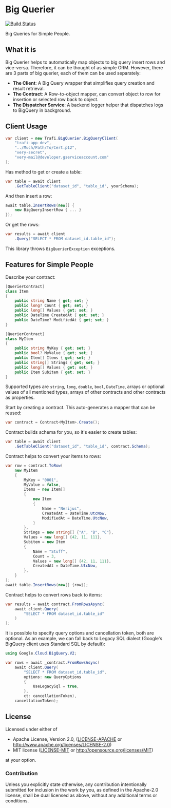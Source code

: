 # Big Querier

[![Build Status](https://travis-ci.org/trafi/big-querier.svg?branch=master)](https://travis-ci.org/trafi/big-querier)

Big Queries for Simple People.

## What it is

Big Querier helps to automatically map objects to big query insert rows and vice-versa. Therefore, it can be thought of as simple ORM. However, there are 3 parts of big querier, each of them can be used separately:

- __The Client__: A Big Query wrapper that simplifies query creation and result retrieval.
- __The Contract__: A Row-to-object mapper, can convert object to row for insertion or selected row back to object.
- __The Dispatcher Service__: A backend logger helper that dispatches logs to BigQuery in background.

## Client Usage

```c#
var client = new Trafi.BigQuerier.BigQueryClient(
    "trafi-app-dev",
    "../Much/Path/To/Cert.p12",
    "very-secret",
    "very-mail@developer.gserviceaccount.com"
);
```

Has method to get or create a table:

```c#
var table = await client
    .GetTableClient("dataset_id", "table_id", yourSchema);
```

And then insert a row:

```c#
await table.InsertRows(new[] {
    new BigQueryInsertRow { ... }
});
```

Or get the rows:

```c#
var results = await client
    .Query("SELECT * FROM dataset_id.table_id");
```

This library throws `BigQuerierException` exceptions.

## Features for Simple People

Describe your contract:

```c#
[QuerierContract]
class Item
{
    public string Name { get; set; }
    public long? Count { get; set; }
    public long[] Values { get; set; }
    public DateTime CreatedAt { get; set; }
    public DateTime? ModifiedAt { get; set; }
}

[QuerierContract]
class MyItem
{
    public string MyKey { get; set; }
    public bool? MyValue { get; set; }
    public Item[] Items { get; set; }
    public string[] Strings { get; set; }
    public long[] Values { get; set; }
    public Item Subitem { get; set; }
}
```

Supported types are `string`, `long`, `double`, `bool`, `DateTime`,
arrays or optional values of all mentioned types, arrays of other
contracts and other contracts as properties.

Start by creating a contract. This auto-generates a mapper
that can be reused:

```c#
var contract = Contract<MyItem>.Create();
```

Contract builds schema for you, so it's easier to create tables:

```c#
var table = await client
    .GetTableClient("dataset_id", "table_id", contract.Schema);
```

Contract helps to convert your items to rows:

```c#
var row = contract.ToRow(
    new MyItem
    {
        MyKey = "0001",
        MyValue = false,
        Items = new Item[]
        {
            new Item
            {
                Name = "Nerijus",
                CreatedAt = DateTime.UtcNow,
                ModifiedAt = DateTime.UtcNow,
            }
        },
        Strings = new string[] {"A", "B", "C"},
        Values = new long[] {42, 11, 111},
        Subitem = new Item
        {
            Name = "Stuff",
            Count = 3,
            Values = new long[] {42, 11, 111},
            CreatedAt = DateTime.UtcNow,
        },
    }
);
await table.InsertRows(new[] {row});
```

Contract helps to convert rows back to items:

```c#
var results = await contract.FromRowsAsync(
    await client.Query(
        "SELECT * FROM dataset_id.table_id"
    )
);
```

It is possible to specify query options and cancellation token, both are optional.
As an example, we can fall back to Legacy SQL dialect (Google's BigQuery client uses Standard SQL by default):

```c#
using Google.Cloud.BigQuery.V2;

var rows = await _contract.FromRowsAsync(
    await client.Query(
        "SELECT * FROM dataset_id.table_id",
        options: new QueryOptions
        {
            UseLegacySql = true,
        },
        ct: cancellationToken),
    cancellationToken);
```

## License

Licensed under either of

 * Apache License, Version 2.0, ([LICENSE-APACHE](LICENSE-APACHE) or http://www.apache.org/licenses/LICENSE-2.0)
 * MIT license ([LICENSE-MIT](LICENSE-MIT) or http://opensource.org/licenses/MIT)

at your option.

### Contribution

Unless you explicitly state otherwise, any contribution intentionally
submitted for inclusion in the work by you, as defined in the Apache-2.0
license, shall be dual licensed as above, without any additional terms or
conditions.
